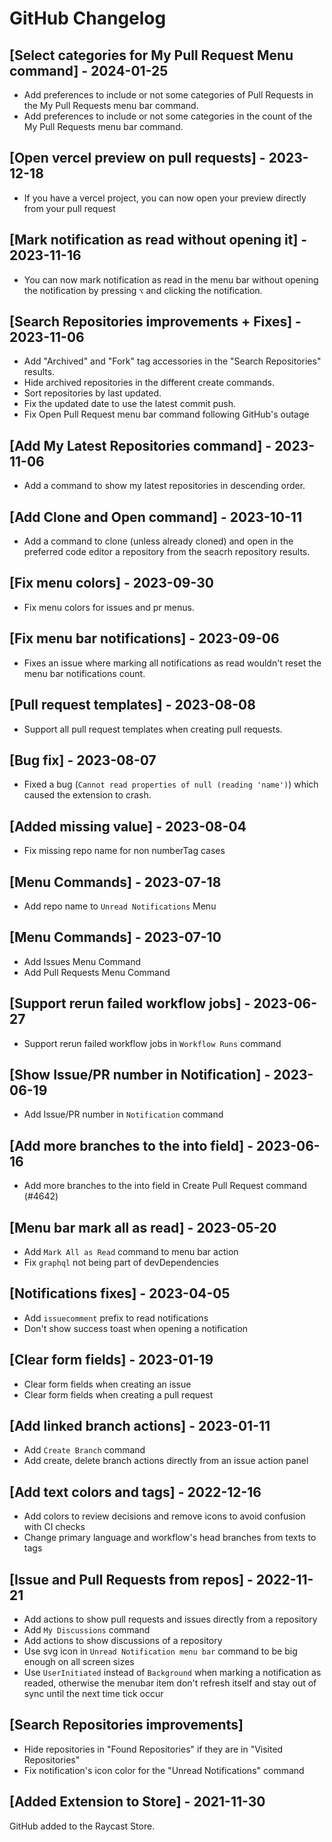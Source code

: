 # GitHub Changelog

## [Select categories for My Pull Request Menu command] - 2024-01-25

- Add preferences to include or not some categories of Pull Requests in the My Pull Requests menu bar command.
- Add preferences to include or not some categories in the count of the My Pull Requests menu bar command.

## [Open vercel preview on pull requests] - 2023-12-18

- If you have a vercel project, you can now open your preview directly from your pull request

## [Mark notification as read without opening it] - 2023-11-16

- You can now mark notification as read in the menu bar without opening the notification by pressing `⌥` and clicking the notification.

## [Search Repositories improvements + Fixes] - 2023-11-06

- Add "Archived" and "Fork" tag accessories in the "Search Repositories" results.
- Hide archived repositories in the different create commands.
- Sort repositories by last updated.
- Fix the updated date to use the latest commit push.
- Fix Open Pull Request menu bar command following GitHub's outage

## [Add My Latest Repositories command] - 2023-11-06

- Add a command to show my latest repositories in descending order.

## [Add Clone and Open command] - 2023-10-11

- Add a command to clone (unless already cloned) and open in the preferred code editor a repository from the seacrh repository results.

## [Fix menu colors] - 2023-09-30

- Fix menu colors for issues and pr menus.

## [Fix menu bar notifications] - 2023-09-06

- Fixes an issue where marking all notifications as read wouldn't reset the menu bar notifications count.

## [Pull request templates] - 2023-08-08

- Support all pull request templates when creating pull requests.

## [Bug fix] - 2023-08-07

- Fixed a bug (`Cannot read properties of null (reading 'name')`) which caused the extension to crash.

## [Added missing value] - 2023-08-04

- Fix missing repo name for non numberTag cases

## [Menu Commands] - 2023-07-18

- Add repo name to `Unread Notifications` Menu

## [Menu Commands] - 2023-07-10

- Add Issues Menu Command
- Add Pull Requests Menu Command

## [Support rerun failed workflow jobs] - 2023-06-27

- Support rerun failed workflow jobs in `Workflow Runs` command

## [Show Issue/PR number in Notification] - 2023-06-19

- Add Issue/PR number in `Notification` command

## [Add more branches to the into field] - 2023-06-16

- Add more branches to the into field in Create Pull Request command (#4642)

## [Menu bar mark all as read] - 2023-05-20

- Add `Mark All as Read` command to menu bar action
- Fix `graphql` not being part of devDependencies

## [Notifications fixes] - 2023-04-05

- Add `issuecomment` prefix to read notifications
- Don't show success toast when opening a notification

## [Clear form fields] - 2023-01-19

- Clear form fields when creating an issue
- Clear form fields when creating a pull request

## [Add linked branch actions] - 2023-01-11

- Add `Create Branch` command
- Add create, delete branch actions directly from an issue action panel

## [Add text colors and tags] - 2022-12-16

- Add colors to review decisions and remove icons to avoid confusion with CI checks
- Change primary language and workflow's head branches from texts to tags

## [Issue and Pull Requests from repos] - 2022-11-21

- Add actions to show pull requests and issues directly from a repository
- Add `My Discussions` command
- Add actions to show discussions of a repository
- Use svg icon in `Unread Notification menu bar` command to be big enough on all screen sizes
- Use `UserInitiated` instead of `Background` when marking a notification as readed, otherwise the menubar item don't refresh itself and stay out of sync until the next time tick occur

## [Search Repositories improvements]

- Hide repositories in "Found Repositories" if they are in "Visited Repositories"
- Fix notification's icon color for the "Unread Notifications" command

## [Added Extension to Store] - 2021-11-30

GitHub added to the Raycast Store.
